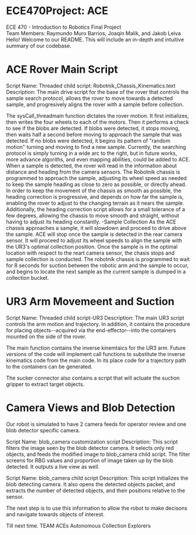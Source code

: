 # ECE470Project: ACE
ECE 470 - Introduction to Robotics Final Project  
Team Members: Raymundo Muro Barrios, Joaqin Malik, and Jakob Leiva  
Hello! Welcome to our README. This will include an in-depth and intuitive summary of our codebase.  


# ACE Rover Main Script
Script Name: Threaded child script: Robotnik_Chassis_Kinematics.text  
Description: The main drive script for the base of the rover that controls the sample search protocol, allows the rover to move towards a detected sample, and progresively aligns the rover with a sample before collection. 

The sysCall_threadmain function dictates the rover motion. It first initializes, then writes the four wheels to each of the motors. 
Then it performs a check to see if the blobs are detected. If blobs were detected, it stops moving, then waits half a second before moving to approach the sample that was detected. If no blobs were detected, it begins its pattern of "random motion" turning and moving to find a new sample. Currently, the searching protocol is simply turning in a wide arc to the right, but in future works, more advance algoriths, and even mapping abilities, could be added to ACE.
When a sample is detected, the rover will read in the information about distance and heading from the camera sensors. The Robotnik chassis is programmed to approach the sample, adjusting its wheel speed as needed to keep the sample heading as close to zero as possible, or directly ahead. In order to keep the movement of the chassis as smooth as possible, the heading correction is progressive, and depends on how far the sample is, enabling the rover to adjust to the changing terrain as it nears the sample. Additionally, the heading correction script allows for a small tolerance of a few degrees, allowing the chassis to move smooth and straight, without having to adjust its heading constantly. 
-Sample Collection
As the ACE chassis approaches a sample, it will slowdown and proceed to drive above the sample. ACE will stop once the sample is detected in the rear camera sensor. It will proceed to adjust its wheel speeds to align the sample with the UR3's optimal collection position. Once the sample is in the optimal location with respect to the reart camera sensor, the chasis stops and sample collection is conducted. 
The robotnik chassis is programmed to wait for 8 seconds for suction between the robotic arm and the sample to occur, and begins to locate the next sample as the current sample is dumped in  a collection bucket.

# UR3 Arm Movemeent and Suction
Script Name: Threaded child script-UR3
Description: The main UR3 script controls the arm motion and trajectory. In addition, it contains the procedure for placing objects--acquired via the end-effector--into the containers mounted on the side of the rover.

The main function contains the inverse kinemtaics for the UR3 arm. Future versions of the code will implement call functions to substitute the inverse kinematics code from the main code. In its place code for a trajectory path to the containers can be generated.

The sucker connector also contains a script that will actuate the suction gripper to extract target objects.


# Camera Views and Blob Detection
Our robot is simulated to have 2 camera feeds for operator review and one blob detector specific camera.

Script Name: blob_camera customization script
Description: This script filters the image seen by the blob detector camera. It selects only red objects, and feeds the modified image to blob_camera child script.
The filter screens for RBG values and proportion of image taken up by the blob detected. It outputs a live view as well.

Script Name: blob_camera child script
Description: This script initializes the blob detecting camera. It also opens the detected objects packet, and extracts the number of detected objects, and their positions relative to the sensor. 

The next step is to use this information to allow the robot to make decisons and navigate towards objects of interest.



Till next time.
TEAM ACEs
Autonomous Collection Explorers
